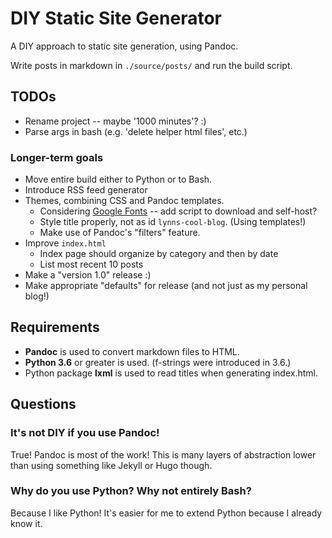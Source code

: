 # DIY Static Site Generator

A DIY approach to static site generation, using Pandoc.

Write posts in markdown in `./source/posts/` and run the build script.

## TODOs

 * Rename project -- maybe '1000 minutes'? :)
 * Parse args in bash (e.g. 'delete helper html files', etc.)

### Longer-term goals

 * Move entire build either to Python or to Bash.
 * Introduce RSS feed generator
 * Themes, combining CSS and Pandoc templates.
   * Considering [Google Fonts](https://fonts.google.com/attribution) -- add script to download and self-host?
   * Style title properly, not as id `lynns-cool-blog`. (Using templates!)
   * Make use of Pandoc's "filters" feature.
 * Improve `index.html`
   * Index page should organize by category and then by date
   * List most recent 10 posts
 * Make a "version 1.0" release :)
 * Make appropriate "defaults" for release (and not just as my personal blog!)

## Requirements

 * **Pandoc** is used to convert markdown files to HTML.
 * **Python 3.6** or greater is used. (f-strings were introduced in 3.6.)
 * Python package **lxml** is used to read titles when generating index.html.

## Questions

### It's not DIY if you use Pandoc!

True! Pandoc is most of the work! This is many layers of abstraction lower than using something like Jekyll or Hugo though.

### Why do you use Python? Why not entirely Bash?

Because I like Python! It's easier for me to extend Python because I already know it.

